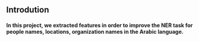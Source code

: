 ## Introdution

#### In this project, we extracted features in order to improve the NER task for people names, locations, organization names in the Arabic language.

